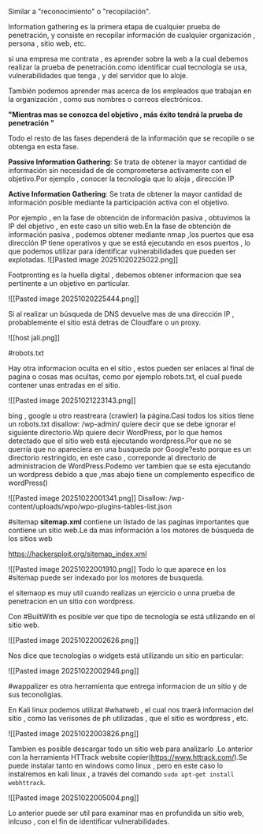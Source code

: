 Similar a "reconocimiento" o "recopilación".

Information gathering es la primera etapa de cualquier prueba de penetración, y consiste en recopilar información de cualquier organización , persona , sitio web, etc.

si una empresa me contrata , es aprender sobre la web a la cual debemos realizar la prueba de penetración.como identificar cual tecnología se usa, vulnerabilidades que tenga , y del servidor que lo aloje.

También podemos aprender mas acerca de los empleados que trabajan en la organización , como sus nombres o correos electrónicos.

**"Mientras mas se conozca del objetivo , más éxito tendrá la prueba de penetración "**

Todo el resto de las fases dependerá de la información que se recopile o se obtenga en esta fase.

**Passive Information Gathering**: Se trata de obtener la mayor cantidad de información sin necesidad de de comprometerse activamente con el objetivo.Por ejemplo , conocer la tecnología que lo aloja , dirección IP 

**Active Information Gathering**: Se trata de obtener la mayor cantidad de información posible mediante la participación activa con el objetivo.

Por ejemplo , en la fase de obtención de información pasiva , obtuvimos la IP del objetivo , en este caso un sitio web.En la fase de obtención de información pasiva , podemos obtener mediante nmap ,los puertos que esa dirección IP tiene operativos y que se está ejecutando en esos puertos , lo que podemos utilizar para identificar vulnerabilidades que pueden ser explotadas.
![[Pasted image 20251020225022.png]]

Footpronting es la huella digital , debemos obtener informacion que sea pertinente a un objetivo en particular.

![[Pasted image 20251020225444.png]]

Si al realizar un búsqueda de DNS devuelve mas de una dirección IP , probablemente el sitio está detras de Cloudfare o un proxy.

![[host jali.png]]

#robots.txt

Hay otra informacion oculta en el sitio , estos pueden ser enlaces al final de pagina o cosas mas ocultas, como por ejemplo robots.txt, el cual puede contener unas entradas en el sitio.

![[Pasted image 20251021223143.png]]

bing , google u otro reastreara (crawler) la página.Casi todos los sitios tiene un robots.txt
disallow: /wp-admin/ quiere decir que se debe ignorar el siguiente directorio.Wp quiere decir WordPress, por lo que hemos detectado que el sitio web está ejecutando wordpress.Por que no se querría que no apareciera en una busqueda por Google?esto porque es un directorio restringido, en este caso , correponde al directorio de administracion de WordPress.Podemo ver tambien que se esta ejecutando un wordpress debido a que ,mas abajo tiene un complemento especifico de wordPress()

![[Pasted image 20251022001341.png]]
Disallow: /wp-content/uploads/wpo/wpo-plugins-tables-list.json

#sitemap
**sitemap.xml**
contiene un listado de las paginas importantes que contiene un sitio web.Le da mas información  a los motores de búsqueda de los sitios web 

https://hackersploit.org/sitemap_index.xml

![[Pasted image 20251022001910.png]]
Todo lo que aparece en los #sitemap puede ser indexado por los motores de busqueda.

el sitemaop es muy util cuando realizas un ejercicio o unna prueba de penetracion en un sitio con wordpress.

Con #BuiltWith es posible ver que tipo de tecnología se está utilizando en el sitio web.

![[Pasted image 20251022002626.png]]

Nos dice que tecnologías o widgets está utilizando un sitio en particular:

![[Pasted image 20251022002946.png]]

#wappalizer es otra herramienta que entrega informacion de un sitio y de sus teconoligias.

En Kali linux podemos utilizat #whatweb , el cual nos traerá informacion del sitio , como las verisones de ph utilizadas , que el sitio es wordpress , etc.

![[Pasted image 20251022003826.png]]

Tambien es posible descargar todo un sitio web para analizarlo .Lo anterior con la herramienta HTTrack website copier(https://www.httrack.com/).Se puede instalar tanto en windows como linux , pero en este caso lo instalremos en kali linux , a través del comando `sudo apt-get install webhttrack`.

![[Pasted image 20251022005004.png]]

Lo anterior puede ser util para examinar mas en profundida un sitio web, inlcuso , con el fin de identificar vulnerabilidades.













